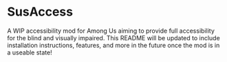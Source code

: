 # SusAccess
A WIP accessibility mod for Among Us aiming to provide full accessibility for the blind and visually impaired. This README will be updated to include installation instructions, features, and more in the future once the mod is in a useable state!

